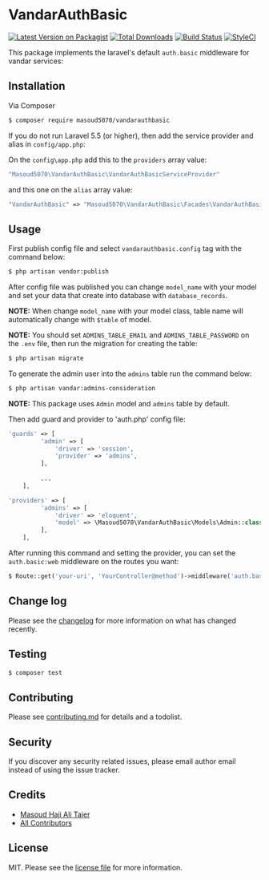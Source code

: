 # VandarAuthBasic

[![Latest Version on Packagist][ico-version]][link-packagist]
[![Total Downloads][ico-downloads]][link-downloads]
[![Build Status][ico-travis]][link-travis]
[![StyleCI][ico-styleci]][link-styleci]

This package implements the laravel's default `auth.basic` middleware for vandar services:

## Installation

Via Composer

```bash
$ composer require masoud5070/vandarauthbasic
```

If you do not run Laravel 5.5 (or higher), then add the service provider and alias in `config/app.php`:

On the `config\app.php` add this to the `providers` array value:

```php
"Masoud5070\VandarAuthBasic\VandarAuthBasicServiceProvider"
```

and this one on the `alias` array value:  

```php
"VandarAuthBasic" => "Masoud5070\VandarAuthBasic\Facades\VandarAuthBasic"
```

## Usage

First publish config file and select `vandarauthbasic.config` tag with the command below:

```bash
$ php artisan vendor:publish
```

After config file was published you can change `model_name` with your model and set your data that create into database with `database_records`.

**NOTE:** When change `model_name` with your model class, table name will automatically change with `$table` of model. 

**NOTE:** You should set `ADMINS_TABLE_EMAIL` and `ADMINS_TABLE_PASSWORD` on the `.env` file, then run the migration for creating the table:   

```bash
$ php artisan migrate
```

To generate the admin user into the `admins` table run the command below:  

```bash
$ php artisan vandar:admins-consideration
```

**NOTE:** This package uses `Admin` model and `admins` table by default.  

Then add guard and provider to 'auth.php' config file:

```php
'guards' => [
         'admin' => [
             'driver' => 'session',
             'provider' => 'admins',
         ],
    
         ...
    ],   

'providers' => [
         'admins' => [
             'driver' => 'eloquent',
             'model' => \Masoud5070\VandarAuthBasic\Models\Admin::class,
         ],
    ],
```


After running this command and setting the provider, you can set the `auth.basic:web` middleware on the routes you want:  

```php
$ Route::get('your-uri', 'YourController@method')->middleware('auth.basic:web');
```

## Change log

Please see the [changelog](changelog.md) for more information on what has changed recently.

## Testing

``` bash
$ composer test
```

## Contributing

Please see [contributing.md](contributing.md) for details and a todolist.

## Security

If you discover any security related issues, please email author email instead of using the issue tracker.

## Credits

- [Masoud Haji Ali Tajer][link-author]
- [All Contributors][link-contributors]

## License

MIT. Please see the [license file](license.md) for more information.

[ico-version]: https://img.shields.io/packagist/v/masoud5070/vandarauthbasic.svg?style=flat-square
[ico-downloads]: https://img.shields.io/packagist/dt/masoud5070/vandarauthbasic.svg?style=flat-square
[ico-travis]: https://img.shields.io/travis/masoud5070/vandarauthbasic/master.svg?style=flat-square
[ico-styleci]: https://styleci.io/repos/12345678/shield

[link-packagist]: https://packagist.org/packages/masoud5070/vandarauthbasic
[link-downloads]: https://packagist.org/packages/masoud5070/vandarauthbasic
[link-travis]: https://travis-ci.org/masoud5070/vandarauthbasic
[link-styleci]: https://styleci.io/repos/12345678
[link-author]: https://github.com/masoud5070
[link-contributors]: ../../contributors
